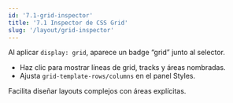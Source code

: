 ```yaml
---
id: '7.1-grid-inspector'
title: '7.1 Inspector de CSS Grid'
slug: '/layout/grid-inspector'
---
```


Al aplicar `display: grid`, aparece un badge “grid” junto al selector.

- Haz clic para mostrar líneas de grid, tracks y áreas nombradas.
- Ajusta `grid-template-rows/columns` en el panel Styles.

Facilita diseñar layouts complejos con áreas explícitas.